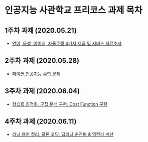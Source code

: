 # 인공지능 사관학교 프리코스 과제 목차

## 1주차 과제 (2020.05.21)

  - [언어, 음성, 이미지, 자율주행 4가지 제품 및 서비스 자료조사](https://github.com/kang-giheon/giheon/blob/master/1_%EC%A3%BC%EC%B0%A8_%EA%B3%BC%EC%A0%9C.ipynb)
  
## 2주차 과제 (2020.05.28)  

- [파이썬,인공지능 수학 문제](https://github.com/kang-giheon/giheon/blob/master/2%EC%A3%BC%EC%B0%A8%EA%B3%BC%EC%A0%9C.ipynb)

## 3주차 과제 (2020.06.04)

- [학습률 최적화, 군집 분석 구현, Cost Function 구현](https://github.com/kang-giheon/giheon/blob/master/3%EC%A3%BC%EC%B0%A8_%EA%B3%BC%EC%A0%9C.ipynb)

## 4주차 과제 (2020.06.11)

- [러닝 용어 정리, 클론 코딩, 딥러닝 순전파 & 역전파 계산](https://github.com/kang-giheon/giheon/blob/master/4%EC%A3%BC%EC%B0%A8_%EA%B3%BC%EC%A0%9C.ipynb)
